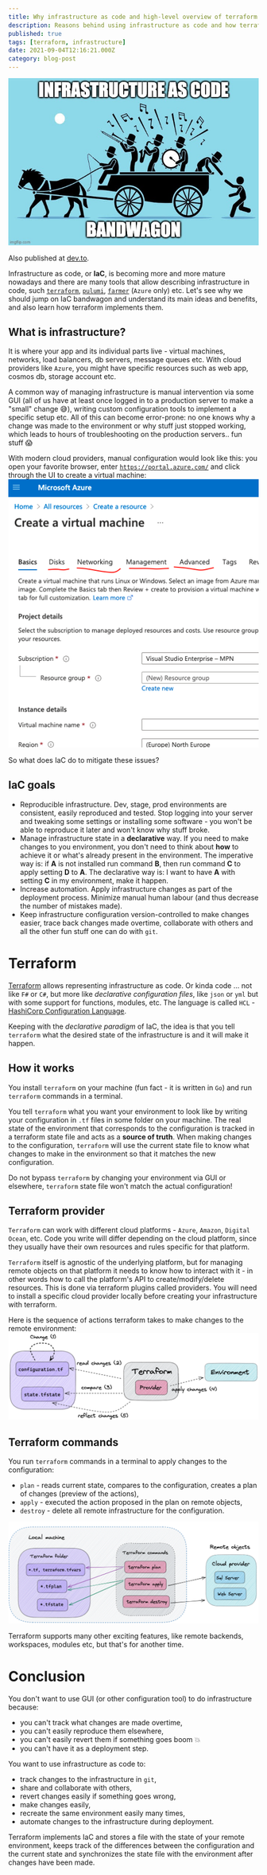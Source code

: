 ```yaml
---
title: Why infrastructure as code and high-level overview of terraform
description: Reasons behind using infrastructure as code and how terraform implements it
published: true
tags: [terraform, infrastructure]
date: 2021-09-04T12:16:21.000Z
category: blog-post
---
```


![IaC bandwagon](./images/iac-bandwagon.jpeg)

Also published at [dev.to](https://dev.to/margaretkrutikova/why-iac-and-high-level-overview-of-terraform-4die).

Infrastructure as code, or **IaC**, is becoming more and more mature nowadays and there are many tools that allow describing infrastructure in code, such [`terraform`](https://www.terraform.io/), [`pulumi`](https://www.pulumi.com/), [`farmer`](https://compositionalit.github.io/farmer/) (`Azure` only) etc. Let's see why we should jump on IaC bandwagon and understand its main ideas and benefits, and also learn how terraform implements them.

## What is infrastructure?

It is where your app and its individual parts live - virtual machines, networks, load balancers, db servers, message queues etc. With cloud providers like `Azure`, you might have specific resources such as web app, cosmos db, storage account etc.

A common way of managing infrastructure is manual intervention via some GUI (all of us have at least once logged in to a production server to make a "small" change 😅), writing custom configuration tools to implement a specific setup etc. All of this can become error-prone: no one knows why a change was made to the environment or why stuff just stopped working, which leads to hours of troubleshooting on the production servers.. fun stuff 😱

With modern cloud providers, manual configuration would look like this: you open your favorite browser, enter [`https://portal.azure.com/`](https://portal.azure.com/) and click through the UI to create a virtual machine:
![Azure portal UI](./images/azure-portal.png)

So what does IaC do to mitigate these issues?

## IaC goals

- Reproducible infrastructure. Dev, stage, prod environments are consistent, easily reproduced and tested. Stop logging into your server and tweaking some settings or installing some software - you won't be able to reproduce it later and won't know why stuff broke.
- Manage infrastructure state in a **declarative** way. If you need to make changes to you environment, you don't need to think about **how** to achieve it or what's already present in the environment. The imperative way is: if **A** is not installed run command **B**, then run command **C** to apply setting **D** to **A**. The declarative way is: I want to have **A** with setting **C** in my environment, make it happen.
- Increase automation. Apply infrastructure changes as part of the deployment process. Minimize manual human labour (and thus decrease the number of mistakes made).
- Keep infrastructure configuration version-controlled to make changes easier, trace back changes made overtime, collaborate with others and all the other fun stuff one can do with `git`.

# Terraform

[Terraform](https://www.hashicorp.com/products/terraform) allows representing infrastructure as code. Or kinda code ... not like `F#` or `C#`, but more like _declarative configuration files_, like `json` or `yml` but with some support for functions, modules, etc. The language is called `HCL` - [HashiCorp Configuration Language](https://www.terraform.io/docs/language/index.html).

Keeping with the _declarative paradigm_ of IaC, the idea is that you tell `terraform` what the desired state of the infrastructure is and it will make it happen.

## How it works

You install `terraform` on your machine (fun fact - it is written in `Go`) and run `terraform` commands in a terminal.

You tell `terraform` what you want your environment to look like by writing your configuration in `.tf` files in some folder on your machine. The real state of the environment that corresponds to the configuration is tracked in a terraform state file and acts as a **source of truth**. When making changes to the configuration, `terraform` will use the current state file to know what changes to make in the environment so that it matches the new configuration.

Do not bypass `terraform` by changing your environment via GUI or elsewhere, `terraform` state file won't match the actual configuration!

## Terraform provider

`Terraform` can work with different cloud platforms - `Azure`, `Amazon`, `Digital Ocean`, etc. Code you write will differ depending on the cloud platform, since they usually have their own resources and rules specific for that platform.

`Terraform` itself is agnostic of the underlying platform, but for managing remote objects on that platform it needs to know how to interact with it - in other words how to call the platform's API to create/modify/delete resources. This is done via terraform plugins called providers. You will need to install a specific cloud provider locally before creating your infrastructure with terraform.

Here is the sequence of actions terraform takes to make changes to the remote environment:
![picture 4](./images/terraform-cycle.png)

## Terraform commands

You run `terraform` commands in a terminal to apply changes to the configuration:

- `plan` - reads current state, compares to the configuration, creates a plan of changes (preview of the actions),
- `apply` - executed the action proposed in the plan on remote objects,
- `destroy` - delete all remote infrastructure for the configuration.

![Terraform overview](./images/terraform-overview.png)

Terraform supports many other exciting features, like remote backends, workspaces, modules etc, but that's for another time.

# Conclusion

You don't want to use GUI (or other configuration tool) to do infrastructure because:

- you can't track what changes are made overtime,
- you can't easily reproduce them elsewhere,
- you can't easily revert them if something goes boom 💥
- you can't have it as a deployment step.

You want to use infrastructure as code to:

- track changes to the infrastructure in `git`,
- share and collaborate with others,
- revert changes easily if something goes wrong,
- make changes easily,
- recreate the same environment easily many times,
- automate changes to the infrastructure during deployment.

Terraform implements IaC and stores a file with the state of your remote environment, keeps track of the differences between the configuration and the current state and synchronizes the state file with the environment after changes have been made.
